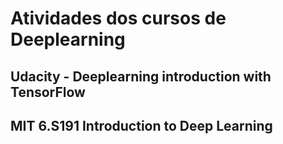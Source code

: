 # Atividades dos cursos de Deeplearning
## Udacity - Deeplearning introduction with TensorFlow 
## MIT 6.S191 Introduction to Deep Learning 

